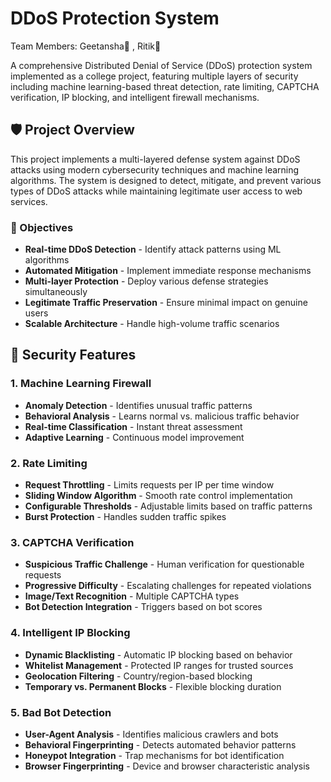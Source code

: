 # DDoS Protection System
Team Members: Geetansha🐸 , Ritik🐷

A comprehensive Distributed Denial of Service (DDoS) protection system implemented as a college project, featuring multiple layers of security including machine learning-based threat detection, rate limiting, CAPTCHA verification, IP blocking, and intelligent firewall mechanisms.

## 🛡️ Project Overview

This project implements a multi-layered defense system against DDoS attacks using modern cybersecurity techniques and machine learning algorithms. The system is designed to detect, mitigate, and prevent various types of DDoS attacks while maintaining legitimate user access to web services.

### 🎯 Objectives
- **Real-time DDoS Detection** - Identify attack patterns using ML algorithms
- **Automated Mitigation** - Implement immediate response mechanisms
- **Multi-layer Protection** - Deploy various defense strategies simultaneously
- **Legitimate Traffic Preservation** - Ensure minimal impact on genuine users
- **Scalable Architecture** - Handle high-volume traffic scenarios

## 🔐 Security Features

### 1. **Machine Learning Firewall**
- **Anomaly Detection** - Identifies unusual traffic patterns
- **Behavioral Analysis** - Learns normal vs. malicious traffic behavior
- **Real-time Classification** - Instant threat assessment
- **Adaptive Learning** - Continuous model improvement

### 2. **Rate Limiting**
- **Request Throttling** - Limits requests per IP per time window
- **Sliding Window Algorithm** - Smooth rate control implementation
- **Configurable Thresholds** - Adjustable limits based on traffic patterns
- **Burst Protection** - Handles sudden traffic spikes

### 3. **CAPTCHA Verification**
- **Suspicious Traffic Challenge** - Human verification for questionable requests
- **Progressive Difficulty** - Escalating challenges for repeated violations
- **Image/Text Recognition** - Multiple CAPTCHA types
- **Bot Detection Integration** - Triggers based on bot scores

### 4. **Intelligent IP Blocking**
- **Dynamic Blacklisting** - Automatic IP blocking based on behavior
- **Whitelist Management** - Protected IP ranges for trusted sources
- **Geolocation Filtering** - Country/region-based blocking
- **Temporary vs. Permanent Blocks** - Flexible blocking duration

### 5. **Bad Bot Detection**
- **User-Agent Analysis** - Identifies malicious crawlers and bots
- **Behavioral Fingerprinting** - Detects automated behavior patterns
- **Honeypot Integration** - Trap mechanisms for bot identification
- **Browser Fingerprinting** - Device and browser characteristic analysis

